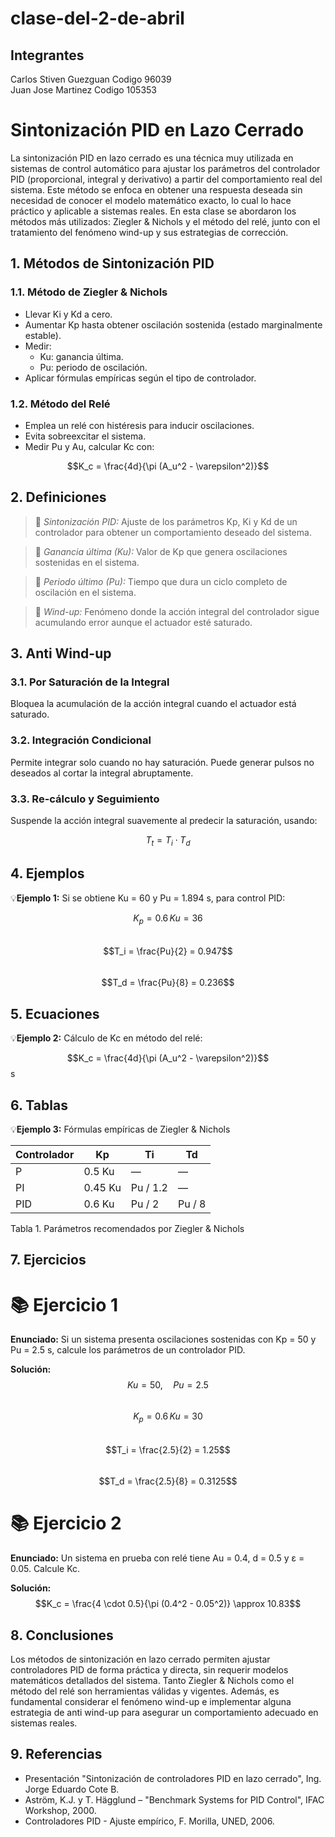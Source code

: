 # clase-del-2-de-abril

## Integrantes 
Carlos Stiven Guezguan         Codigo 96039                           
Juan Jose Martinez             Codigo 105353

# Sintonización PID en Lazo Cerrado

La sintonización PID en lazo cerrado es una técnica muy utilizada en sistemas de control automático para ajustar los parámetros del controlador PID (proporcional, integral y derivativo) a partir del comportamiento real del sistema. Este método se enfoca en obtener una respuesta deseada sin necesidad de conocer el modelo matemático exacto, lo cual lo hace práctico y aplicable a sistemas reales. En esta clase se abordaron los métodos más utilizados: Ziegler & Nichols y el método del relé, junto con el tratamiento del fenómeno wind-up y sus estrategias de corrección.

## 1. Métodos de Sintonización PID

### 1.1. Método de Ziegler & Nichols
- Llevar Ki y Kd a cero.
- Aumentar Kp hasta obtener oscilación sostenida (estado marginalmente estable).
- Medir:
  - Ku: ganancia última.
  - Pu: periodo de oscilación.
- Aplicar fórmulas empíricas según el tipo de controlador.

### 1.2. Método del Relé
- Emplea un relé con histéresis para inducir oscilaciones.
- Evita sobreexcitar el sistema.
- Medir Pu y Au, calcular Kc con:

$$K_c = \frac{4d}{\pi (A_u^2 - \varepsilon^2)}$$

## 2. Definiciones
>🔑 *Sintonización PID:* Ajuste de los parámetros Kp, Ki y Kd de un controlador para obtener un comportamiento deseado del sistema.

>🔑 *Ganancia última (Ku):* Valor de Kp que genera oscilaciones sostenidas en el sistema.

>🔑 *Periodo último (Pu):* Tiempo que dura un ciclo completo de oscilación en el sistema.

>🔑 *Wind-up:* Fenómeno donde la acción integral del controlador sigue acumulando error aunque el actuador esté saturado.

## 3. Anti Wind-up

### 3.1. Por Saturación de la Integral
Bloquea la acumulación de la acción integral cuando el actuador está saturado.

### 3.2. Integración Condicional
Permite integrar solo cuando no hay saturación. Puede generar pulsos no deseados al cortar la integral abruptamente.

### 3.3. Re-cálculo y Seguimiento
Suspende la acción integral suavemente al predecir la saturación, usando:

$$T_t = T_i \cdot T_d$$

## 4. Ejemplos

💡**Ejemplo 1:** Si se obtiene Ku = 60 y Pu = 1.894 s, para control PID:

$$K_p = 0.6 \, Ku = 36$$  
$$T_i = \frac{Pu}{2} = 0.947$$  
$$T_d = \frac{Pu}{8} = 0.236$$

## 5. Ecuaciones

💡**Ejemplo 2:** Cálculo de Kc en método del relé:

$$K_c = \frac{4d}{\pi (A_u^2 - \varepsilon^2)}$$s

## 6. Tablas

💡**Ejemplo 3:** Fórmulas empíricas de Ziegler & Nichols

| Controlador | Kp       | Ti        | Td       |
|-------------|----------|-----------|----------|
| P           | 0.5 Ku   | —         | —        |
| PI          | 0.45 Ku  | Pu / 1.2  | —        |
| PID         | 0.6 Ku   | Pu / 2    | Pu / 8   |

Tabla 1. Parámetros recomendados por Ziegler & Nichols

## 7. Ejercicios

# 📚 Ejercicio 1
**Enunciado:** Si un sistema presenta oscilaciones sostenidas con Kp = 50 y Pu = 2.5 s, calcule los parámetros de un controlador PID.

**Solución:**  
$$Ku = 50,\quad Pu = 2.5$$  
$$K_p = 0.6 \, Ku = 30$$  
$$T_i = \frac{2.5}{2} = 1.25$$  
$$T_d = \frac{2.5}{8} = 0.3125$$

# 📚 Ejercicio 2
**Enunciado:** Un sistema en prueba con relé tiene Au = 0.4, d = 0.5 y ε = 0.05. Calcule Kc.

**Solución:**  
$$K_c = \frac{4 \cdot 0.5}{\pi (0.4^2 - 0.05^2)} \approx 10.83$$

## 8. Conclusiones

Los métodos de sintonización en lazo cerrado permiten ajustar controladores PID de forma práctica y directa, sin requerir modelos matemáticos detallados del sistema. Tanto Ziegler & Nichols como el método del relé son herramientas válidas y vigentes. Además, es fundamental considerar el fenómeno wind-up e implementar alguna estrategia de anti wind-up para asegurar un comportamiento adecuado en sistemas reales.

## 9. Referencias

- Presentación "Sintonización de controladores PID en lazo cerrado", Ing. Jorge Eduardo Cote B.
- Aström, K.J. y T. Hägglund – "Benchmark Systems for PID Control", IFAC Workshop, 2000.
- Controladores PID - Ajuste empírico, F. Morilla, UNED, 2006.


